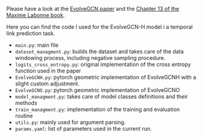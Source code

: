 Please have a look at the [EvolveGCN paper](https://arxiv.org/pdf/1902.10191.pdf) and the [Chapter 13 of the Maxime Labonne book](https://github.com/PacktPublishing/Hands-On-Graph-Neural-Networks-Using-Python).

Here you can find the code I used for the EvolveGCN-H model i a temporal link prediction task.
- `main.py`: main file
- `dateset_managment.py`: builds the dataset and takes care of the data windowing process, including negative sampling procedure.
- `logits_cross_entropy.py`: original implementation of the cross entropy function used in the paper
- `EvolveGCNH.py`: pytorch geometric implementation of EvolveGCNH with a slight custom adjustment.
- `EvolveGCNO.py`: pytorch geometric implementation of EvolveGCNO
- `model_managment.py`: takes care of model classes definitions and their methods
- `train_managment.py`: implementation of the training and evaluation routine
- `utils.py`: mainly used for argument parsing.
- `params.yaml`: list of parameters used in the current run.
